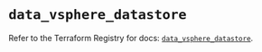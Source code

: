 # `data_vsphere_datastore`

Refer to the Terraform Registry for docs: [`data_vsphere_datastore`](https://registry.terraform.io/providers/hashicorp/vsphere/2.8.3/docs/data-sources/datastore).
